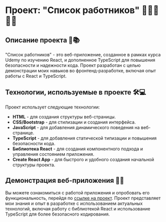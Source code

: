 # Проект: "Список работников" 💼👩‍💻👨‍💼

## Описание проекта 🚀📚

"Список работников" - это веб-приложение, созданное в рамках курса Udemy по изучению React, и дополненное TypeScript для повышения безопасности и надежности кода. Проект разработан с целью демонстрации моих навыков во фронтенд-разработке, включая опыт работы с React и TypeScript.

## Технологии, используемые в проекте 🛠️💻

Проект использует следующие технологии:

- **HTML** - для создания структуры веб-страницы.
- **CSS/Bootstrap** - для стилизации и создания интерфейса.
- **JavaScript** - для добавления динамического поведения на веб-странице.
- **TypeScript** - для добавления статической типизации и повышения безопасности кода.
- **Библиотека React** - для создания компонентного подхода и управления состоянием приложения.
- **Create React App** - для быстрого и удобного создания начальной структуры проекта.

## Демонстрация веб-приложения 🔗👀

Вы можете ознакомиться с работой приложения и опробовать его функциональность, перейдя по [ссылке на проект](https://drugoi222-coder.github.io/React-Employees-List/). Проект представляет мои знания и опыт в разработке с использованием актуальных технологий, включая работу с библиотекой React и использование TypeScript для более безопасного кодирования.